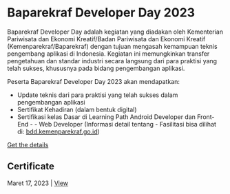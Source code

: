 # Baparekraf Developer Day 2023
Baparekraf Developer Day adalah kegiatan yang diadakan oleh Kementerian Pariwisata dan Ekonomi Kreatif/Badan Pariwisata dan Ekonomi Kreatif (Kemenparekraf/Baparekraf) dengan tujuan mengasah kemampuan teknis pengembang aplikasi di Indonesia. Kegiatan ini memungkinkan transfer pengetahuan dan standar industri secara langsung dari para praktisi yang telah sukses, khususnya pada bidang pengembangan aplikasi.

Peserta Baparekraf Developer Day 2023 akan mendapatkan:

- Update teknis dari para praktisi yang telah sukses dalam pengembangan aplikasi
- Sertifikat Kehadiran (dalam bentuk digital)
- Sertifikasi kelas Dasar di Learning Path Android Developer dan Front-End - - Web Developer (Informasi detail tentang - Fasilitasi bisa dilihat di: [bdd.kemenparekraf.go.id](https://bdd.kemenparekraf.go.id))

[Get the details](https://www.dicoding.com/events/5795)

## Certificate
Maret 17, 2023 | [View](/certificate/certificate.pdf)
